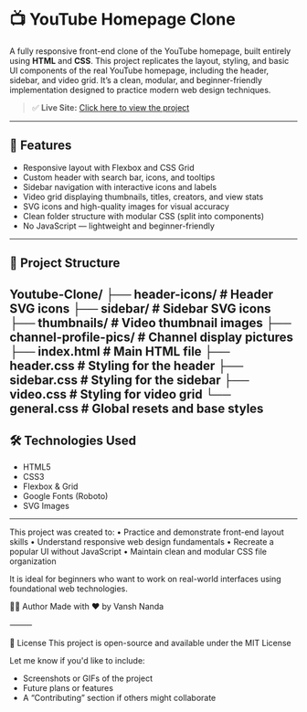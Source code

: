# 📺 YouTube Homepage Clone

A fully responsive front-end clone of the YouTube homepage, built entirely using **HTML** and **CSS**. This project replicates the layout, styling, and basic UI components of the real YouTube homepage, including the header, sidebar, and video grid. It’s a clean, modular, and beginner-friendly implementation designed to practice modern web design techniques.

> ✅ **Live Site:** [Click here to view the project](https://vanshnanda08.github.io/Youtube-Clone/)

---

## 📌 Features

- Responsive layout with Flexbox and CSS Grid
- Custom header with search bar, icons, and tooltips
- Sidebar navigation with interactive icons and labels
- Video grid displaying thumbnails, titles, creators, and view stats
- SVG icons and high-quality images for visual accuracy
- Clean folder structure with modular CSS (split into components)
- No JavaScript — lightweight and beginner-friendly

---

## 📁 Project Structure
Youtube-Clone/
├── header-icons/              # Header SVG icons
├── sidebar/                   # Sidebar SVG icons
├── thumbnails/                # Video thumbnail images
├── channel-profile-pics/      # Channel display pictures
├── index.html                 # Main HTML file
├── header.css                 # Styling for the header
├── sidebar.css                # Styling for the sidebar
├── video.css                  # Styling for video grid
└── general.css                # Global resets and base styles
---

## 🛠️ Technologies Used

- HTML5  
- CSS3  
- Flexbox & Grid  
- Google Fonts (Roboto)  
- SVG Images  

---

This project was created to:
	•	Practice and demonstrate front-end layout skills
	•	Understand responsive web design fundamentals
	•	Recreate a popular UI without JavaScript
	•	Maintain clean and modular CSS file organization

It is ideal for beginners who want to work on real-world interfaces using foundational web technologies.



🙋‍♂️ Author
Made with ❤️ by Vansh Nanda

⸻

📄 License
This project is open-source and available under the MIT License


Let me know if you'd like to include:
- Screenshots or GIFs of the project
- Future plans or features
- A “Contributing” section if others might collaborate
